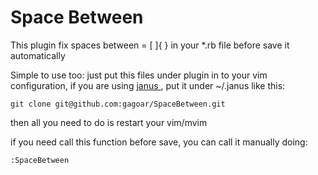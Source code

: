 Space Between
=

This plugin fix spaces between = [ ]{ }  in your *.rb file before save it automatically

Simple to use too: just put this files under plugin in to your vim configuration,
if you are using [ janus ](https://github.com/carlhuda/janus), put it under ~/.janus like this:

    git clone git@github.com:gagoar/SpaceBetween.git

then all you need to do is restart your vim/mvim

if you need call this function before save, you can call it manually doing:

    :SpaceBetween

